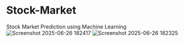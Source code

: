 # Stock-Market
Stock Market Prediction using Machine Learning
![Screenshot 2025-06-26 182417](https://github.com/user-attachments/assets/539fb459-3c02-4da3-9b82-d665cc1b69e5)
![Screenshot 2025-06-26 182325](https://github.com/user-attachments/assets/4188e159-cbe4-4c82-b0f2-ac66f5f8b9dd)
